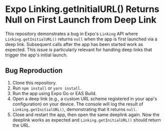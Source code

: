 # Expo Linking.getInitialURL() Returns Null on First Launch from Deep Link

This repository demonstrates a bug in Expo's `Linking` API where `Linking.getInitialURL()` returns `null` when the app is first launched via a deep link. Subsequent calls after the app has been started work as expected.  This issue is particularly relevant for handling deep links that trigger the app's initial launch.

## Bug Reproduction

1. Clone this repository.
2. Run `npm install` or `yarn install`.
3. Run the app using Expo Go or EAS Build. 
4. Open a deep link (e.g., a custom URL scheme registered in your app's configuration) on your device. The console will log the result of `Linking.getInitialURL()`, demonstrating that it returns `null`. 
5. Close and restart the app, then open the same deeplink again. Now the deeplink works as expected and  `Linking.getInitialURL()` should return the URL.